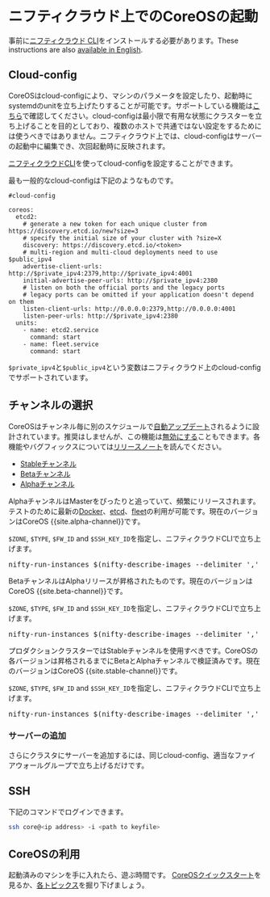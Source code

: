 # ニフティクラウド上でのCoreOSの起動

事前に[ニフティクラウド CLI][cli-documentation]をインストールする必要があります。These instructions are also [available in English](../).

[cli-documentation]: http://cloud.nifty.com/api/cli/

## Cloud-config

CoreOSはcloud-configにより、マシンのパラメータを設定したり、起動時にsystemdのunitを立ち上げたりすることが可能です。サポートしている機能は[こちら](https://github.com/coreos/coreos-cloudinit/blob/master/Documentation/cloud-config.md)で確認してください。cloud-configは最小限で有用な状態にクラスターを立ち上げることを目的としており、複数のホストで共通ではない設定をするためには使うべきではありません。ニフティクラウド上では、cloud-configはサーバーの起動中に編集でき、次回起動時に反映されます。

[ニフティクラウドCLI][cli-documentation]を使ってcloud-configを設定することができます。

最も一般的なcloud-configは下記のようなものです。

```cloud-config
#cloud-config

coreos:
  etcd2:
    # generate a new token for each unique cluster from https://discovery.etcd.io/new?size=3
    # specify the initial size of your cluster with ?size=X
    discovery: https://discovery.etcd.io/<token>
    # multi-region and multi-cloud deployments need to use $public_ipv4
    advertise-client-urls: http://$private_ipv4:2379,http://$private_ipv4:4001
    initial-advertise-peer-urls: http://$private_ipv4:2380
    # listen on both the official ports and the legacy ports
    # legacy ports can be omitted if your application doesn't depend on them
    listen-client-urls: http://0.0.0.0:2379,http://0.0.0.0:4001
    listen-peer-urls: http://$private_ipv4:2380
  units:
    - name: etcd2.service
      command: start
    - name: fleet.service
      command: start
```

`$private_ipv4`と`$public_ipv4`という変数はニフティクラウド上のcloud-configでサポートされています。

## チャンネルの選択

CoreOSはチャンネル毎に別のスケジュールで[自動アップデート](https://coreos.com/why/#updates)されるように設計されています。推奨はしませんが、この機能は[無効にする](update-strategies.md)こともできます。各機能やバグフィックスについては[リリースノート](https://coreos.com/releases)を読んでください。

<div id="niftycloud-images">
  <ul class="nav nav-tabs">
    <li class="active"><a href="#stable" data-toggle="tab">Stableチャンネル</a></li>
    <li><a href="#beta" data-toggle="tab">Betaチャンネル</a></li>
    <li><a href="#alpha" data-toggle="tab">Alphaチャンネル</a></li>
  </ul>
  <div class="tab-content coreos-docs-image-table">
    <div class="tab-pane" id="alpha">
      <p>AlphaチャンネルはMasterをぴったりと追っていて、頻繁にリリースされます。テストのために最新の<a href="{{site.baseurl}}/using-coreos/docker">Docker</a>、<a href="{{site.baseurl}}/using-coreos/etcd">etcd</a>、<a href="{{site.baseurl}}/using-coreos/clustering">fleet</a>の利用が可能です。現在のバージョンはCoreOS {{site.alpha-channel}}です。</p>
      <p><code>$ZONE</code>, <code>$TYPE</code>, <code>$FW_ID</code> and <code>$SSH_KEY_ID</code>を指定し、ニフティクラウドCLIで立ち上げます。</p>
      <pre>nifty-run-instances $(nifty-describe-images --delimiter ',' --image-name "Flatcar Linux Alpha {{site.alpha-channel}}" | awk -F',' '{print $2}') --key $SSH_KEY_ID --availability-zone $ZONE --instance-type $TYPE -g $FW_ID -f cloud-config.yml -q POST</pre>
    </div>
    <div class="tab-pane" id="beta">
      <p>BetaチャンネルはAlphaリリースが昇格されたものです。現在のバージョンはCoreOS {{site.beta-channel}}です。</p>
      <p><code>$ZONE</code>, <code>$TYPE</code>, <code>$FW_ID</code> and <code>$SSH_KEY_ID</code>を指定し、ニフティクラウドCLIで立ち上げます。</p>
      <pre>nifty-run-instances $(nifty-describe-images --delimiter ',' --image-name "Flatcar Linux Alpha {{site.beta-channel}}" | awk -F',' '{print $2}') --key $SSH_KEY_ID --availability-zone $ZONE --instance-type $TYPE -g $FW_ID -f cloud-config.yml -q POST</pre>
    </div>
    <div class="tab-pane active" id="stable">
      <p>プロダクションクラスターではStableチャンネルを使用すべきです。CoreOSの各バージョンは昇格されるまでにBetaとAlphaチャンネルで検証済みです。現在のバージョンはCoreOS {{site.stable-channel}}です。</p>
      <p><code>$ZONE</code>, <code>$TYPE</code>, <code>$FW_ID</code> and <code>$SSH_KEY_ID</code>を指定し、ニフティクラウドCLIで立ち上げます。</p>
      <pre>nifty-run-instances $(nifty-describe-images --delimiter ',' --image-name "Flatcar Linux Stable {{site.stable-channel}}" | awk -F',' '{print $2}') --key $SSH_KEY_ID --availability-zone $ZONE --instance-type $TYPE -g $FW_ID -f cloud-config.yml -q POST</pre>
    </div>
  </div>
</div>

### サーバーの追加

さらにクラスタにサーバーを追加するには、同じcloud-config、適当なファイアウォールグループで立ち上げるだけです。

## SSH

下記のコマンドでログインできます。

```sh
ssh core@<ip address> -i <path to keyfile>
```

## CoreOSの利用

起動済みのマシンを手に入れたら、遊ぶ時間です。
[CoreOSクイックスタート](quickstart.md)を見るか、[各トピックス](https://coreos.com/docs)を掘り下げましょう。
